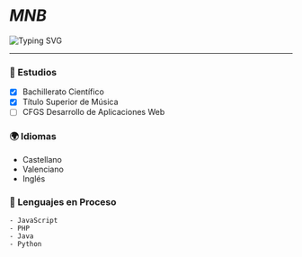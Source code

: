 # *MNB* 
![Typing SVG](https://readme-typing-svg.herokuapp.com?font=Gelius&weight=900&size=12&duration=3500&pause=2000&color=82CF90&random=false&width=435&height=20&lines=Estudiante+de+DAW;Desarrollo+de+Aplicaciones+Web)
***

### 📖 Estudios
- [x] Bachillerato Científico
- [x] Título Superior de Música
- [ ] CFGS Desarrollo de Aplicaciones Web

### 🌍 Idiomas
- Castellano
- Valenciano
- Inglés

### 🔧 Lenguajes en Proceso
```
- JavaScript
- PHP
- Java
- Python
```

